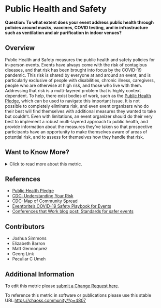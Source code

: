 # Public Health and Safety

**Question: To what extent does your event address public health through policies around masks, vaccines, COVID testing, and in infrastructure such as ventilation and air purification in indoor venues?**

## Overview

Public Health and Safety measures the public health and safety policies for in-person events. Events have always come with the risk of contagious diseases, and that risk has been brought into focus by the COVID-19 pandemic. This risk is shared by everyone at and around an event, and is particularly exclusive of people with disabilities, chronic illness, caregivers, people who are otherwise at high risk, and those who live with them. Addressing that risk is a multi-layered problem that is highly context dependent. To help, there exist bodies of work, such as the [Public Health Pledge](https://publichealthpledge.com/), which can be used to navigate this important issue. It is not possible to completely eliminate risk, and even event organizers who do their best will find themselves with additional measures they wanted to take but couldn’t. Even with limitations, an event organizer should do their very best to implement a robust multi-layered approach to public health, and provide information about the measures they’ve taken so that prospective participants have an opportunity to make themselves aware of areas of potential risk, and to assess for themselves how they handle that risk.

## Want to Know More?

<span markdown="1"><details>

<summary>Click to read more about this metric.</summary>

### Data Collection Strategies

There are several different ways event organizers provide information about their public health policies and we can collect data from there:

*   [Public Health Pledge event assessments page](https://github.com/phpledge/badging)
*   Event registration form
*   Event speaker proposal flow
*   Event Health and Safety / COVID-19 / Public Health / On-site Safety page
*   Event web page

### Filter

Here are ways to look at data for public health policies :

*   Proof of vaccinations for all event attendees, staff, volunteers, speakers, and exhibitors
*   Masking policies
*   Testing
*   Venue’s sanitizing and cleaning policies
*   Indoor air quality
*   Alternative modes of participation
*   Monitoring or surveying attendees daily for signs of illness
*   Global locations of events

</details></span>

## References

*   [Public Health Pledge](https://publichealthpledge.com/)
*   [CDC: Understanding Your Risk](https://www.cdc.gov/coronavirus/2019-ncov/your-health/understanding-risk.html)
*   [CDC: Map of Community Spread](https://covid.cdc.gov/covid-data-tracker/#county-view?list_select_state=all_states\&list_select_county=all_counties\&data-type=CommunityLevels)
*   [Eventbrite’s COVID-19 Safety Playbook for Events](https://www.eventbrite.ie/l/covid19-event-safety/)
*   [Conferences that Work blog post: Standards for safer events](https://www.conferencesthatwork.com/index.php/event-design/2023/02/standards-for-safer-events/)

## Contributors

*   Joshua Simmons
*   Elizabeth Barron
*   Matt Germonprez
*   Georg Link
*   Peculiar C Umeh

## Additional Information

To edit this metric please [submit a Change Request here](https://github.com/chaoss/wg-dei/blob/main/focus-areas/event-diversity/public-health-and-safety.md).

To reference this metric in software or publications please use this stable URL:<https://chaoss.community/?p=4807>

<!-- # For groupings in the knowledge base
Context tags: Event
Keyword tags: DEI, Events, Accessibility, Code of Conduct, COVID, Health
-->
